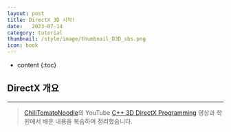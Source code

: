 ```yaml
---
layout: post
title: DirectX 3D 시작!
date:   2023-07-14
category: tutorial
thumbnail: /style/image/thumbnail_D3D_sbs.png
icon: book
---
```


* content
{:toc}

## DirectX 개요


***
> [ChiliTomatoNoodle](https://www.youtube.com/@ChiliTomatoNoodle)의 YouTube [C++ 3D DirectX Programming](https://www.youtube.com/playlist?list=PLqCJpWy5Fohd3S7ICFXwUomYW0Wv67pDD) 영상과 학원에서 배운 내용을 복습하며 정리했습니다.


